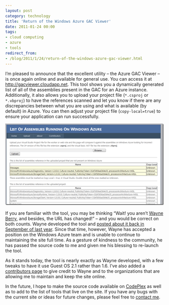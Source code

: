 ```yaml
---
layout: post
category: technology
title: 'Return of the Windows Azure GAC Viewer'
date: 2011-01-24 00:00
tags:
- cloud computing
- azure
- tools
redirect_from:
- /blog/2011/1/24/return-of-the-windows-azure-gac-viewer.html
---
```

I’m pleased to announce that the excellent utility – the Azure GAC Viewer – is once again online and available for
general use. You can access it at <http://gacviewer.cloudapp.net>. This tool shows you a dynamically generated list of
all of the assemblies present in the GAC for an Azure instance. Additionally, it also allows you to upload your
project file (`*.csproj` or `*.vbproj`) to have the references scanned and let you know if there are any discrepancies
between what you are using and what is available (by default) in Azure. You can then adjust your project file
(`copy-local=true`) to ensure your application can run successfully.

<img alt='GAC Viewer' src='/images/gacviewer_thumb.png' class='blogimage img-responsive'>

If you are familiar with the tool, you may be thinking “Wait! you aren’t
[Wayne Berry](http://www.berryintl.com/WayneWalterBerry/), and besides, the URL has changed!” – and you would be
correct on both counts. Wayne developed the tool and
[posted about it back in September of last year](http://www.31a2ba2a-b718-11dc-8314-0800200c9a66.com/2010/09/missing-windows-azure-assemblies.html).
Since that time, however, Wayne has accepted a position on the Windows Azure team and is unable to continue to
maintaining the site full time. As a gesture of kindness to the community, he has passed the source code to me and
given me his blessing to re-launch the tool.

As it stands today, the tool is nearly exactly as Wayne developed, with a few tweaks to have it use Guest OS 2.1 rather
than 1.6. I’ve also added a [contributors page](http://gacviewer.cloudapp.net/Sponsors.aspx) to give credit to Wayne
and to the organizations that are allowing me to maintain and keep the site online.

In the future, I hope to make the source code available on [CodePlex](http://codeplex.com/) as well as to add to the
list of tools that live on the site. If you have any bugs with the current site or ideas for future changes, please
feel free to [contact me](http://twitter.com/argodev).
